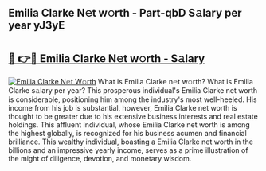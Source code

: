 ## Emilia Clarke N𝚎t w𝚘rth - Part-qbD S𝚊lary per year yJ3yE

# <h2><a href="http://gc2mp5o.nevu.top/?p=Emilia+Clarke">🔗 👉🔴 Emilia Clarke N𝚎t w𝚘rth - S𝚊lary</a></h2>

[![Emilia Clarke N𝚎t W𝚘rth](https://i.imgur.com/Oavwk0R.jpeg)](http://gc2mp5o.nevu.top/?p=Emilia+Clarke)
What is Emilia Clarke n𝚎t w𝚘rth? What is Emilia Clarke s𝚊lary per year?
This prosperous individual's Emilia Clarke net worth is considerable, positioning him among the industry's most well-heeled. His income from his job is substantial, however, Emilia Clarke net worth is thought to be greater due to his extensive business interests and real estate holdings. This affluent individual, whose Emilia Clarke net worth is among the highest globally, is recognized for his business acumen and financial brilliance. This wealthy individual, boasting a Emilia Clarke net worth in the billions and an impressive yearly income, serves as a prime illustration of the might of diligence, devotion, and monetary wisdom.

